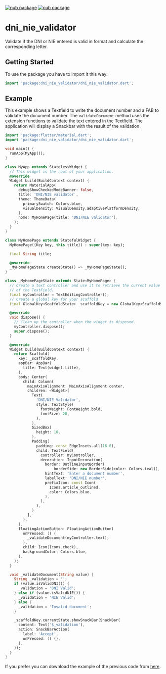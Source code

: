 [![pub package](https://img.shields.io/pub/v/dni_nie_validator.svg)](https://pub.dev/packages/dni_nie_validator)
[![pub package](https://img.shields.io/apm/l/dni_nie_validator)](https://pub.dev/packages/dni_nie_validator)

# dni_nie_validator

Validate if the DNI or NIE entered is valid in format and calculate the corresponding letter.

## Getting Started


To use the package you have to import it this way:
```dart
import 'package:dni_nie_validator/dni_nie_validator.dart';

```

## Example

This example shows a Textfield to write the document number and a FAB to validate the document number.
The ``validateDocument`` method uses the extension functions to validate the text entered in the Textfield. The application will display a Snackbar with the result of the validation.

````dart
import 'package:flutter/material.dart';
import 'package:dni_nie_validator/dni_nie_validator.dart';

void main() {
  runApp(MyApp());
}

class MyApp extends StatelessWidget {
  // This widget is the root of your application.
  @override
  Widget build(BuildContext context) {
    return MaterialApp(
      debugShowCheckedModeBanner: false,
      title: 'DNI/NIE validator',
      theme: ThemeData(
        primarySwatch: Colors.blue,
        visualDensity: VisualDensity.adaptivePlatformDensity,
      ),
      home: MyHomePage(title: 'DNI/NIE validator'),
    );
  }
}

class MyHomePage extends StatefulWidget {
  MyHomePage({Key key, this.title}) : super(key: key);

  final String title;

  @override
  _MyHomePageState createState() => _MyHomePageState();
}

class _MyHomePageState extends State<MyHomePage> {
  // Create a text controller and use it to retrieve the current value
  // of the TextField.
  final myController = TextEditingController();
  // Create a global key for your scaffold
  final GlobalKey<ScaffoldState> _scaffoldKey = new GlobalKey<ScaffoldState>();

  @override
  void dispose() {
    // Clean up the controller when the widget is disposed.
    myController.dispose();
    super.dispose();
  }

  @override
  Widget build(BuildContext context) {
    return Scaffold(
      key: _scaffoldKey,
      appBar: AppBar(
        title: Text(widget.title),
      ),
      body: Center(
        child: Column(
          mainAxisAlignment: MainAxisAlignment.center,
          children: <Widget>[
            Text(
              'DNI/NIE Validator',
              style: TextStyle(
                fontWeight: FontWeight.bold,
                fontSize: 20,
              ),
            ),
            SizedBox(
              height: 10,
            ),
            Padding(
              padding: const EdgeInsets.all(16.0),
              child: TextField(
                controller: myController,
                decoration: InputDecoration(
                  border: OutlineInputBorder(
                      borderSide: new BorderSide(color: Colors.teal)),
                  hintText: 'Enter a document number',
                  labelText: 'DNI/NIE number',
                  prefixIcon: const Icon(
                    Icons.article_outlined,
                    color: Colors.blue,
                  ),
                ),
              ),
            )
          ],
        ),
      ),
      floatingActionButton: FloatingActionButton(
        onPressed: () {
          _validateDocument(myController.text);
        },
        child: Icon(Icons.check),
        backgroundColor: Colors.blue,
      ),
    );
  }

  void _validateDocument(String value) {
    String _validation = '';
    if (value.isValidDNI()) {
      _validation = 'DNI Valid';
    } else if (value.isValidNIE()) {
      _validation = 'NIE Valid';
    } else {
      _validation = 'Invalid document';
    }

    _scaffoldKey.currentState.showSnackBar(SnackBar(
      content: Text('$_validation'),
      action: SnackBarAction(
        label: 'Accept',
        onPressed: () {},
      ),
    ));
  }
}
````
If you prefer you can download the example of the previous code from [here](https://github.com/AnnaPS/DniNieValidatorFlutter).



